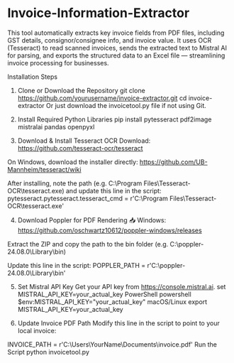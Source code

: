 # Invoice-Information-Extractor
This tool automatically extracts key invoice fields from PDF files, including GST details, consignor/consignee info, and invoice value. It uses OCR (Tesseract) to read scanned invoices, sends the extracted text to Mistral AI for parsing, and exports the structured data to an Excel file — streamlining invoice processing for businesses.

Installation Steps
1. Clone or Download the Repository
git clone https://github.com/yourusername/invoice-extractor.git
cd invoice-extractor
Or just download the invoicetool.py file if not using Git.

2. Install Required Python Libraries
pip install pytesseract pdf2image mistralai pandas openpyxl

4. Download & Install Tesseract OCR
Download: https://github.com/tesseract-ocr/tesseract

On Windows, download the installer directly:
https://github.com/UB-Mannheim/tesseract/wiki

After installing, note the path (e.g. C:\Program Files\Tesseract-OCR\tesseract.exe) and update this line in the script:
pytesseract.pytesseract.tesseract_cmd = r'C:\Program Files\Tesseract-OCR\tesseract.exe'

4. Download Poppler for PDF Rendering
📥 Windows: https://github.com/oschwartz10612/poppler-windows/releases

Extract the ZIP and copy the path to the bin folder (e.g. C:\poppler-24.08.0\Library\bin)

Update this line in the script:
POPPLER_PATH = r'C:\poppler-24.08.0\Library\bin'

5. Set Mistral API Key
Get your API key from https://console.mistral.ai.
set MISTRAL_API_KEY=your_actual_key
PowerShell
powershell
$env:MISTRAL_API_KEY="your_actual_key"
macOS/Linux
export MISTRAL_API_KEY=your_actual_key

7. Update Invoice PDF Path
Modify this line in the script to point to your local invoice:

INVOICE_PATH = r'C:\Users\YourName\Documents\invoice.pdf'
Run the Script
python invoicetool.py
